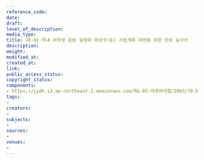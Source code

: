 ```yaml
---
reference_code: 
date: 
draft: 
level_of_description: 
media_type: 
title: 70-01-학내 여학생 운동 실태와 여성국(준) 사업계획 마련을 위한 단위 실사서
description: 
weight: 
modified_at: 
created_at: 
link: 
public_access_status: 
copyright_status: 
components:
- https://jydh.s3.ap-northeast-2.amazonaws.com/RG-05-대경여대협/2003/70-01-학내+여학생+운동+실태와+여성국(준)+사업계획+마련을+위한+단위+실사서.pdf
tags:
- 
creators:
- 
subjects:
- 
sources:
- 
venues:
- 
---
```

